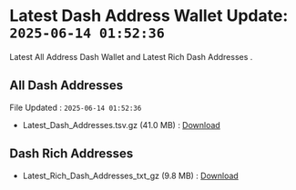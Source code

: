 # Latest Dash Address Wallet Update: `2025-06-14 01:52:36`

Latest All Address Dash Wallet and Latest Rich Dash Addresses .

## All Dash Addresses

File Updated : `2025-06-14 01:52:36`

- Latest_Dash_Addresses.tsv.gz (41.0 MB) : [Download](https://github.com/Pymmdrza/Rich-Address-Wallet/releases/tag/Dash)

## Dash Rich Addresses

- Latest_Rich_Dash_Addresses_txt_gz (9.8 MB) : [Download](https://github.com/Pymmdrza/Rich-Address-Wallet/releases/tag/Dash)
